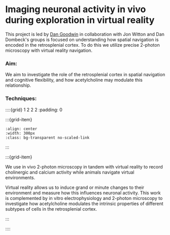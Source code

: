 # Imaging neuronal activity in vivo during exploration in virtual reality

This project is led by [Dan Goodwin](../our-team/members/dangoodwin) in collaboration with Jon Witton and Dan Dombeck's groups is focused on understanding how spatial 
navigation is encoded in the retrosplenial cortex. To do this we utilize precise 2-photon microscopy with virtual reality navigation.  

### Aim:
We aim to investigate the role of the retrosplenial cortex in spatial navigation and cognitive flexibility, and how acetylcholine may modulate this relationship.


### Techniques:

::::{grid} 1 2 2 2
:padding: 0

:::{grid-item}


```{image} ../img/projects/mouse_VR.png 
:align: center
:width: 300px
:class: bg-transparent no-scaled-link
```

:::

:::{grid-item}

We use in vivo 2-photon microscopy in tandem with virtual reality to record cholinergic and calcium activity while animals navigate virtual environments. 

Virtual reality allows us to induce grand or minute changes to their environment and measure how this influences neuronal activity. This work is complemented by in vitro electrophysiology and 2-photon microscopy to investigate how acetylcholine modulates the intrinsic properties of different subtypes of cells in the retrosplenial cortex.

:::


::::

&nbsp;





